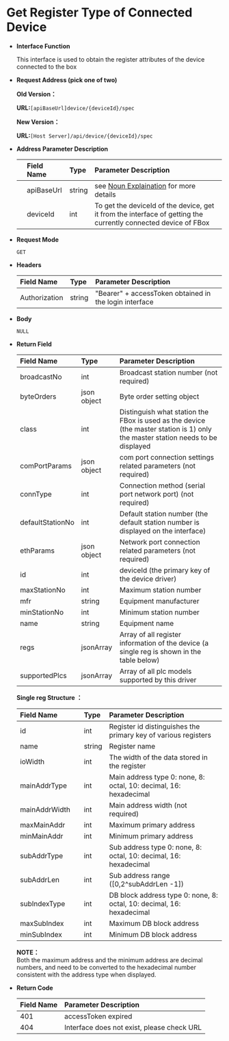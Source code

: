 # Get Register Type of Connected Device

* **Interface Function**

   This interface is used to obtain the register attributes of the device connected to the box

* **Request Address \(pick one of two\)**

  **Old Version：**

   **URL:**`[apiBaseUrl]device/{deviceId}/spec`

   **New Version：**

   **URL:**`[Host Server]/api/device/{deviceId}/spec`

* **Address Parameter Description**

  |  | Field Name | Type | Parameter Description |
  | :--- | :--- | :--- | :--- |
  |  | apiBaseUrl | string | see [Noun Explaination](https://app.gitbook.com/@upsilonauto/s/sdk-interface-and-http-interface/~/drafts/-Mj8wlgyy_R51z8IfQDt/http-document-1/login-interface/noun-explain-or-fbox-document) for more details |
  |  | deviceId | int | To get the deviceId of the device, get it from the interface of getting the currently connected device of FBox |

* **Request Mode**

   `GET`

* **Headers**

  | Field Name | Type | Parameter Description |
  | :--- | :--- | :--- |
  | Authorization | string | "Bearer" + accessToken obtained in the login interface |

* **Body**

   `NULL`

* **Return Field** 

  | Field Name | Type | Parameter Description |
  | :--- | :--- | :--- |
  | broadcastNo | int | Broadcast station number \(not required\) |
  | byteOrders | json object | Byte order setting object |
  | class | int | Distinguish what station the FBox is used as the device \(the master station is 1\) only the master station needs to be displayed |
  | comPortParams | json object | com port connection settings related parameters \(not required\) |
  | connType | int | Connection method \(serial port network port\) \(not required\) |
  | defaultStationNo | int | Default station number \(the default station number is displayed on the interface\) |
  | ethParams | json object | Network port connection related parameters \(not required\) |
  | id | int | deviceId \(the primary key of the device driver\) |
  | maxStationNo | int | Maximum station number |
  | mfr | string | Equipment manufacturer |
  | minStationNo | int | Minimum station number |
  | name | string | Equipment name |
  | regs | jsonArray | Array of all register information of the device \(a single reg is shown in the table below\) |
  | supportedPlcs | jsonArray | Array of all plc models supported by this driver |

   **Single reg Structure ：**

  | Field Name |  | Type | Parameter Description |
  | :--- | :--- | :--- | :--- |
  | id |  | int | Register id distinguishes the primary key of various registers |
  | name |  | string | Register name |
  | ioWidth |  | int | The width of the data stored in the register |
  | mainAddrType |  | int | Main address type 0: none, 8: octal, 10: decimal, 16: hexadecimal |
  | mainAddrWidth |  | int | Main address width \(not required\) |
  | maxMainAddr |  | int | Maximum primary address |
  | minMainAddr |  | int | Minimum primary address |
  | subAddrType |  | int | Sub address type 0: none, 8: octal, 10: decimal, 16: hexadecimal |
  | subAddrLen |  | int | Sub address range \(\[0,2^subAddrLen -1\]\) |
  | subIndexType |  | int | DB block address type 0: none, 8: octal, 10: decimal, 16: hexadecimal |
  | maxSubIndex |  | int | Maximum DB block address |
  | minSubIndex |  | int | Minimum DB block address |

  **NOTE：**  
   Both the maximum address and the minimum address are decimal numbers, and need to be converted to the hexadecimal number consistent with the address type when displayed.

* **Return Code**

  | Field Name | Parameter Description |
  | :--- | :--- |
  | 401 | accessToken expired |
  | 404 |  Interface does not exist, please check URL |

